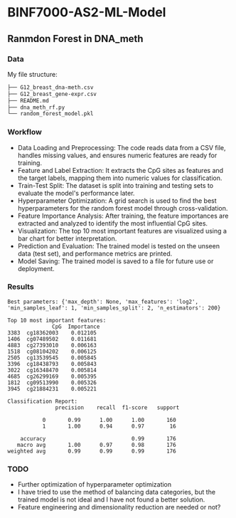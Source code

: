 # BINF7000-AS2-ML-Model

## Ranmdon Forest in DNA_meth

### Data

My file structure:

```sh
├── G12_breast_dna-meth.csv
├── G12_breast_gene-expr.csv
├── README.md
├── dna_meth_rf.py
└── random_forest_model.pkl
```

### Workflow

- Data Loading and Preprocessing: The code reads data from a CSV file, handles missing values, and ensures numeric features are ready for training.
- Feature and Label Extraction: It extracts the CpG sites as features and the target labels, mapping them into numeric values for classification.
- Train-Test Split: The dataset is split into training and testing sets to evaluate the model's performance later.
- Hyperparameter Optimization: A grid search is used to find the best hyperparameters for the random forest model through cross-validation.
- Feature Importance Analysis: After training, the feature importances are extracted and analyzed to identify the most influential CpG sites.
- Visualization: The top 10 most important features are visualized using a bar chart for better interpretation.
- Prediction and Evaluation: The trained model is tested on the unseen data (test set), and performance metrics are printed.
- Model Saving: The trained model is saved to a file for future use or deployment.

### Results

```
Best parameters: {'max_depth': None, 'max_features': 'log2', 'min_samples_leaf': 1, 'min_samples_split': 2, 'n_estimators': 200}
```

```
Top 10 most important features:
              CpG  Importance
3383  cg18362003    0.012105
1406  cg07489502    0.011681
4883  cg27393010    0.006163
1518  cg08104202    0.006125
2505  cg13539545    0.005845
3396  cg18438793    0.005843
3022  cg16348470    0.005814
4685  cg26299169    0.005395
1812  cg09513990    0.005326
3945  cg21884231    0.005221
```

```
Classification Report:
               precision    recall  f1-score   support

           0       0.99      1.00      1.00       160
           1       1.00      0.94      0.97        16

    accuracy                           0.99       176
   macro avg       1.00      0.97      0.98       176
weighted avg       0.99      0.99      0.99       176
```

### TODO

- Further optimization of hyperparameter optimization
- I have tried to use the method of balancing data categories, but the trained model is not ideal and I have not found a better solution.
- Feature engineering and dimensionality reduction are needed or not?
